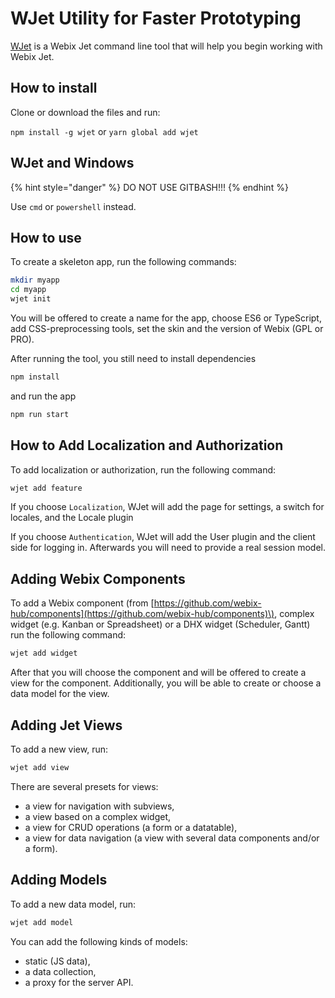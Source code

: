 # WJet Utility for Faster Prototyping

[WJet](https://github.com/webix-hub/wjet) is a Webix Jet command line tool that will help you begin working with Webix Jet.

## How to install

Clone or download the files and run:

`npm install -g wjet` or `yarn global add wjet`

## WJet and Windows

{% hint style="danger" %}
DO NOT USE GITBASH!!!
{% endhint %}

Use `cmd` or `powershell` instead.

## How to use

To create a skeleton app, run the following commands:

```bash
mkdir myapp
cd myapp
wjet init
```

You will be offered to create a name for the app, choose ES6 or TypeScript, add CSS-preprocessing tools, set the skin and the version of Webix \(GPL or PRO\).

After running the tool, you still need to install dependencies

```bash
npm install
```

and run the app

```bash
npm run start
```

## How to Add Localization and Authorization

To add localization or authorization, run the following command:

```bash
wjet add feature
```

If you choose `Localization`, WJet will add the page for settings, a switch for locales, and the Locale plugin

If you choose `Authentication`, WJet will add the User plugin and the client side for logging in. Afterwards you will need to provide a real session model.

## Adding Webix Components

To add a Webix component \(from [https://github.com/webix-hub/components](https://github.com/webix-hub/components)\), complex widget (e.g. Kanban or Spreadsheet) or a DHX widget (Scheduler, Gantt) run the following command:

```bash
wjet add widget
```

After that you will choose the component and will be offered to create a view for the component. Additionally, you will be able to create or choose a data model for the view.

## Adding Jet Views

To add a new view, run:

```bash
wjet add view
```

There are several presets for views:

- a view for navigation with subviews,
- a view based on a complex widget,
- a view for CRUD operations (a form or a datatable),
- a view for data navigation (a view with several data components and/or a form).

## Adding Models

To add a new data model, run:

```bash
wjet add model
```

You can add the following kinds of models:

- static (JS data),
- a data collection,
- a proxy for the server API.

